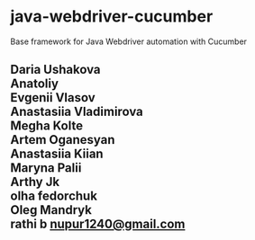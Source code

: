 # java-webdriver-cucumber

Base framework for Java Webdriver automation with Cucumber

Daria Ushakova \
Anatoliy \
Evgenii Vlasov \
Anastasiia Vladimirova \
Megha Kolte \
Artem Oganesyan \
Anastasiia Kiian \
Maryna Palii \
Arthy Jk \
olha fedorchuk \
Oleg Mandryk \
rathi b
nupur1240@gmail.com
---------
